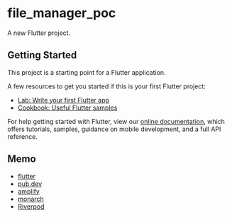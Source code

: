 # file_manager_poc

A new Flutter project.

## Getting Started

This project is a starting point for a Flutter application.

A few resources to get you started if this is your first Flutter project:

- [Lab: Write your first Flutter app](https://flutter.dev/docs/get-started/codelab)
- [Cookbook: Useful Flutter samples](https://flutter.dev/docs/cookbook)

For help getting started with Flutter, view our
[online documentation](https://flutter.dev/docs), which offers tutorials,
samples, guidance on mobile development, and a full API reference.

## Memo

- [flutter](https://flutter.dev/)
- [pub.dev](https://pub.dev/)
- [amplify](https://docs.amplify.aws/)
- [monarch](https://monarchapp.io/)
- [Riverpod](https://riverpod.dev/)
